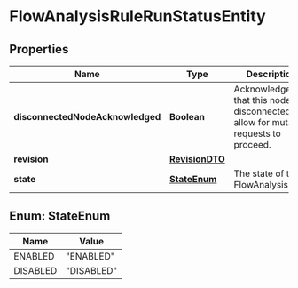 # FlowAnalysisRuleRunStatusEntity

## Properties
Name | Type | Description | Notes
------------ | ------------- | ------------- | -------------
**disconnectedNodeAcknowledged** | **Boolean** | Acknowledges that this node is disconnected to allow for mutable requests to proceed. |  [optional]
**revision** | [**RevisionDTO**](RevisionDTO.md) |  |  [optional]
**state** | [**StateEnum**](#StateEnum) | The state of the FlowAnalysisRule. |  [optional]

<a name="StateEnum"></a>
## Enum: StateEnum
Name | Value
---- | -----
ENABLED | &quot;ENABLED&quot;
DISABLED | &quot;DISABLED&quot;

